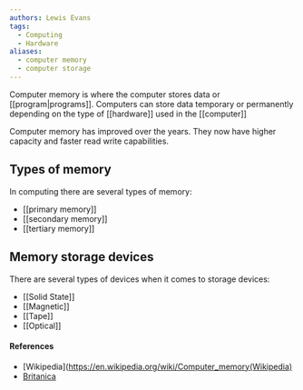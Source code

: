 ```yaml
---
authors: Lewis Evans
tags:
  - Computing
  - Hardware
aliases:
  - computer memory
  - computer storage
---
```

Computer memory is where the computer stores data or [[program|programs]]. Computers can store data temporary or permanently depending on the type of [[hardware]] used in the [[computer]]

Computer memory has improved over the years. They now have higher capacity and faster read write capabilities. 

## Types of memory
In computing there are several types of memory:
- [[primary memory]]
- [[secondary memory]]
- [[tertiary memory]]

## Memory storage devices
There are several types of devices when it comes to storage devices:
- [[Solid State]]
- [[Magnetic]]
- [[Tape]]
- [[Optical]]

#### References
- [Wikipedia](https://en.wikipedia.org/wiki/Computer_memory(Wikipedia)
- [Britanica](https://www.britannica.com/technology/computer-memory)